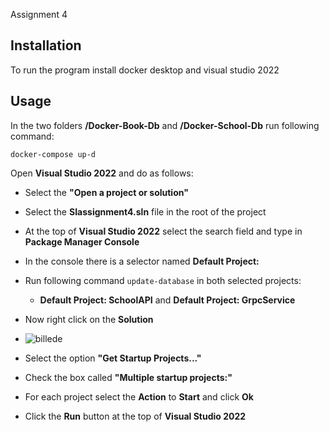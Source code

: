 Assignment 4
## Installation 
To run the program install docker desktop and visual studio 2022

## Usage

In the two folders **/Docker-Book-Db** and **/Docker-School-Db** run following command:

 ```docker-compose up-d```

Open **Visual Studio 2022** and do as follows:
* Select the **"Open a project or solution"**
* Select the **SIassignment4.sln** file in the root of the project
* At the top of **Visual Studio 2022** select the search field and type in **Package Manager Console**
* In the console there is a selector named **Default Project:**
* Run following command ```update-database``` in both selected projects:
    * **Default Project: SchoolAPI** and **Default Project: GrpcService**


* Now right click on the **Solution** 
* ![billede](https://user-images.githubusercontent.com/56348111/199949746-6431cc7a-4f3c-49da-a99c-f9a59b20c133.png)

* Select the option **"Get Startup Projects..."**

* Check the box called **"Multiple startup projects:"**

* For each project select the **Action** to **Start** and click **Ok**

* Click the **Run** button at the top of **Visual Studio 2022**


